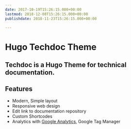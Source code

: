 ```yaml
---
date: 2017-10-19T15:26:15.000+00:00
lastmod: 2018-12-08T15:26:15.000+00:00
publishdate: 2018-11-23T15:26:15.000+00:00

---
```

# Hugo Techdoc Theme

## Techdoc is a Hugo Theme for technical documentation.

## Features

* Modern, Simple layout
* Responsive web design
* Edit link to documentation repository
* Custom Shortcodes
* Analytics with [Google Analytics](google.com), Google Tag Manager